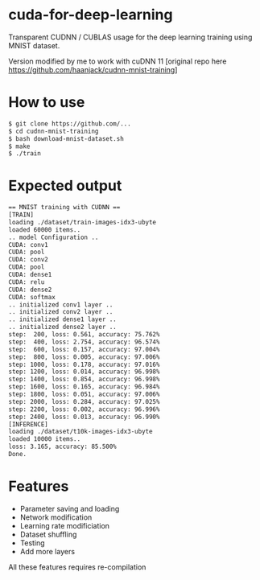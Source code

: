 # cuda-for-deep-learning
Transparent CUDNN / CUBLAS usage for the deep learning training using MNIST dataset.

Version modified by me to work with cuDNN 11
[original repo here https://github.com/haanjack/cudnn-mnist-training]
# How to use

```bash
$ git clone https://github.com/...
$ cd cudnn-mnist-training
$ bash download-mnist-dataset.sh
$ make
$ ./train
```

# Expected output
```bash
== MNIST training with CUDNN ==
[TRAIN]
loading ./dataset/train-images-idx3-ubyte
loaded 60000 items..
.. model Configuration ..
CUDA: conv1
CUDA: pool
CUDA: conv2
CUDA: pool
CUDA: dense1
CUDA: relu
CUDA: dense2
CUDA: softmax
.. initialized conv1 layer ..
.. initialized conv2 layer ..
.. initialized dense1 layer ..
.. initialized dense2 layer ..
step:  200, loss: 0.561, accuracy: 75.762%
step:  400, loss: 2.754, accuracy: 96.574%
step:  600, loss: 0.157, accuracy: 97.004%
step:  800, loss: 0.005, accuracy: 97.006%
step: 1000, loss: 0.178, accuracy: 97.016%
step: 1200, loss: 0.014, accuracy: 96.998%
step: 1400, loss: 0.854, accuracy: 96.998%
step: 1600, loss: 0.165, accuracy: 96.984%
step: 1800, loss: 0.051, accuracy: 97.006%
step: 2000, loss: 0.284, accuracy: 97.025%
step: 2200, loss: 0.002, accuracy: 96.996%
step: 2400, loss: 0.013, accuracy: 96.990%
[INFERENCE]
loading ./dataset/t10k-images-idx3-ubyte
loaded 10000 items..
loss: 3.165, accuracy: 85.500%
Done.
```

# Features
* Parameter saving and loading
* Network modification
* Learning rate modificiation
* Dataset shuffling
* Testing
* Add more layers

All these features requires re-compilation
